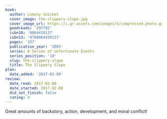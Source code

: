 ```yaml
---
book:
  author: Lemony Snicket
  cover_image: the-slippery-slope.jpg
  cover_image_url: https://i.gr-assets.com/images/S/compressed.photo.goodreads.com/books/1518835363l/297792._SX98_.jpg
  goodreads: '297792'
  isbn10: '0064410137'
  isbn13: '9780064410137'
  pages: '337'
  publication_year: '2003'
  series: A Series of Unfortunate Events
  series_position: '10'
  slug: the-slippery-slope
  title: The Slippery Slope
plan:
  date_added: '2017-02-09'
review:
  date_read: 2017-02-08
  date_started: 2017-02-08
  did_not_finish: false
  rating: 4
---
```


Great amounts of backstory, action, development, and moral conflict!
